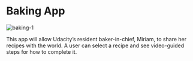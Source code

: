 # Baking App

![baking-1](https://user-images.githubusercontent.com/30549956/45268689-2ca3d180-b435-11e8-9d51-9ee74ab0a50e.jpg)

This app will allow Udacity’s resident baker-in-chief, Miriam, to share her recipes with the world.
A user can select a recipe and see video-guided steps for how to complete it.
